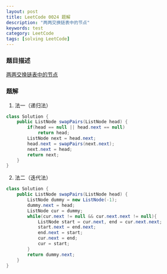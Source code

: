 ```yaml
---
layout: post
title: LeetCode 0024 题解
description: "两两交换链表中的节点"
keywords: test
category: LeetCode
tags: [solving LeetCode]
---
```


### 题目描述
[两两交换链表中的节点](https://leetcode-cn.com/problems/swap-nodes-in-pairs/)

### 题解
1. 法一（递归法）
```java
class Solution {
    public ListNode swapPairs(ListNode head) {
        if(head == null || head.next == null)
            return head;
        ListNode next = head.next;
        head.next = swapPairs(next.next);
        next.next = head;
        return next;
    }
}
```
2. 法二（迭代法）
```java
class Solution {
    public ListNode swapPairs(ListNode head) {
        ListNode dummy = new ListNode(-1);
        dummy.next = head;
        ListNode cur = dummy;
        while(cur.next != null && cur.next.next != null){
            ListNode start = cur.next, end = cur.next.next;
            start.next = end.next;
            end.next = start;
            cur.next = end;
            cur = start;
        }
        return dummy.next;
    }
}
```